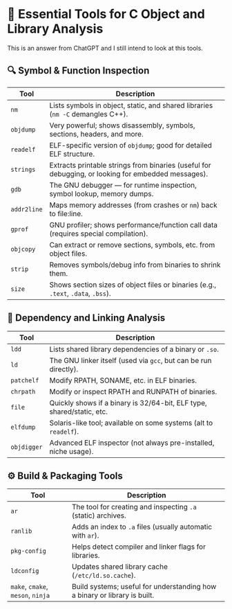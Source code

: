 # 🧰 Essential Tools for C Object and Library Analysis
This is an answer from ChatGPT and I still intend to look at this tools.  

## 🔍 Symbol & Function Inspection
| Tool        | Description                                                                                        |
| ----------- | -------------------------------------------------------------------------------------------------- |
| `nm`        | Lists symbols in object, static, and shared libraries (`nm -C` demangles C++).                     |
| `objdump`   | Very powerful; shows disassembly, symbols, sections, headers, and more.                            |
| `readelf`   | ELF-specific version of `objdump`; good for detailed ELF structure.                                |
| `strings`   | Extracts printable strings from binaries (useful for debugging, or looking for embedded messages). |
| `gdb`       | The GNU debugger — for runtime inspection, symbol lookup, memory dumps.                            |
| `addr2line` | Maps memory addresses (from crashes or `nm`) back to file\:line.                                   |
| `gprof`     | GNU profiler; shows performance/function call data (requires special compilation).                 |
| `objcopy`   | Can extract or remove sections, symbols, etc. from object files.                                   |
| `strip`     | Removes symbols/debug info from binaries to shrink them.                                           |
| `size`      | Shows section sizes of object files or binaries (e.g., `.text`, `.data`, `.bss`).                  |

## 🧷 Dependency and Linking Analysis
| Tool        | Description                                                           |
| ----------- | --------------------------------------------------------------------- |
| `ldd`       | Lists shared library dependencies of a binary or `.so`.               |
| `ld`        | The GNU linker itself (used via `gcc`, but can be run directly).      |
| `patchelf`  | Modify RPATH, SONAME, etc. in ELF binaries.                           |
| `chrpath`   | Modify or inspect RPATH and RUNPATH of binaries.                      |
| `file`      | Quickly shows if a binary is 32/64-bit, ELF type, shared/static, etc. |
| `elfdump`   | Solaris-like tool; available on some systems (alt to `readelf`).      |
| `objdigger` | Advanced ELF inspector (not always pre-installed, niche usage).       |

## ⚙️ Build & Packaging Tools
| Tool                              | Description                                                               |
| --------------------------------- | ------------------------------------------------------------------------- |
| `ar`                              | The tool for creating and inspecting `.a` (static) archives.              |
| `ranlib`                          | Adds an index to `.a` files (usually automatic with `ar`).                |
| `pkg-config`                      | Helps detect compiler and linker flags for libraries.                     |
| `ldconfig`                        | Updates shared library cache (`/etc/ld.so.cache`).                        |
| `make`, `cmake`, `meson`, `ninja` | Build systems; useful for understanding how a binary or library is built. |
